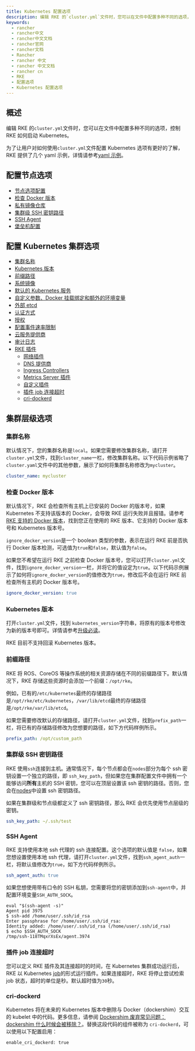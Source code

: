 ```yaml
---
title: Kubernetes 配置选项
description: 编辑 RKE 的`cluster.yml`文件时，您可以在文件中配置多种不同的选项，控制 RKE 如何启动 Kubernetes。
keywords:
  - rancher
  - rancher中文
  - rancher中文文档
  - rancher官网
  - rancher文档
  - Rancher
  - rancher 中文
  - rancher 中文文档
  - rancher cn
  - RKE
  - 配置选项
  - Kubernetes 配置选项
---
```


## 概述

编辑 RKE 的`cluster.yml`文件时，您可以在文件中配置多种不同的选项，控制 RKE 如何启动 Kubernetes。

为了让用户对如何使用`cluster.yml`文件配置 Kubernetes 选项有更好的了解，RKE 提供了几个 yaml 示例，详情请参考[yaml 示例](/docs/rke/example-yamls/)。

## 配置节点选项

- [节点选项配置](/docs/rke/config-options/nodes/)
- [检查 Docker 版本](#支持的-Docker-版本)
- [私有镜像仓库](/docs/rke/config-options/private-registries/)
- [集群级 SSH 密钥路径](#集群级-SSH-密钥路径)
- [SSH Agent](#ssh-agent)
- [堡垒机配置](/docs/rke/config-options/bastion-host/)

## 配置 Kubernetes 集群选项

- [集群名称](#集群名称)
- [Kubernetes 版本](#Kubernetes-版本)
- [前缀路径](#前缀路径)
- [系统镜像](/docs/rke/config-options/system-images/)
- [默认的 Kubernetes 服务](/docs/rke/config-options/services/)
- [自定义参数、Docker 挂载绑定和额外的环境变量](/docs/rke/config-options/services/services-extras/)
- [外部 etcd](/docs/rke/config-options/services/external-etcd/)
- [认证方式](/docs/rke/config-options/authentication/)
- [授权](/docs/rke/config-options/authorization/)
- [配置事件速率限制](/docs/rke/config-options/rate-limiting/)
- [云服务提供商](/docs/rke/config-options/cloud-providers/)
- [审计日志](/docs/rke/config-options/audit-log/)
- [RKE 插件](/docs/rke/config-options/add-ons/)
  - [网络插件](/docs/rke/config-options/add-ons/network-plugins/)
  - [DNS 提供商](/docs/rke/config-options/add-ons/dns/)
  - [Ingress Controllers](/docs/rke/config-options/add-ons/ingress-controllers/)
  - [Metrics Server 插件](/docs/rke/config-options/add-ons/metrics-server/)
  - [自定义插件](/docs/rke/config-options/add-ons/user-defined-add-ons/)
  - [插件 job 连接超时](#插件-job-超时)
  - [cri-dockerd](#cri-dockerd)

## 集群层级选项

### 集群名称

默认情况下，您的集群名称是`local`。如果您需要修改集群名称，请打开`cluster.yml`文件，找到`cluster_name`一栏，修改集群名称。以下代码示例省略了`cluster.yaml`文件中的其他参数，展示了如何将集群名称修改为`mycluster`。

```yaml
cluster_name: mycluster
```

### 检查 Docker 版本

默认情况下，RKE 会检查所有主机上已安装的 Docker 的版本号，如果 Kubernetes 不支持该版本的 Docker，会导致 RKE 运行失败并且报错。请参考[RKE 支持的 Docker 版本](https://github.com/rancher/rke/blob/master/docker/docker.go#L37-L41)，找到您正在使用的 RKE 版本、它支持的 Docker 版本号和 Kubernetes 版本号。

`ignore_docker_version`是一个 boolean 类型的参数，表示在运行 RKE 前是否执行 Docker 版本检测，可选值为`true`和`false`，默认值为`false`。

如果您不希望在运行 RKE 之前检查 Docker 版本号，您可以打开`cluster.yml`文件，找到`ignore_docker_version`一栏，并将它的值设定为`true`。以下代码示例展示了如何将`ignore_docker_version`的值修改为`true`，修改后不会在运行 RKE 前检查所有主机的 Docker 版本号。

```yaml
ignore_docker_version: true
```

### Kubernetes 版本

打开`cluster.yml`文件，找到 `kubernetes_version`字符串，将原有的版本号修改为新的版本号即可。详情请参考[升级必读](/docs/rke/upgrades/)。

RKE 目前不支持回滚 Kubernetes 版本。

### 前缀路径

RKE 将 ROS、CoreOS 等操作系统的相关资源存储在不同的前缀路径下。默认情况下，RKE 存储这些资源时会添加一个前缀：`/opt/rke`。

例如，已有的`/etc/kubernetes`最终的存储路径是`/opt/rke/etc/kubernetes`，`/var/lib/etcd`最终的存储路径是`/opt/rke/var/lib/etcd`。

如果您需要修改默认的存储路径，请打开`cluster.yml`文件，找到`prefix_path`一栏，将已有的存储路径修改为您想要的路径，如下方代码样例所示。

```yaml
prefix_path: /opt/custom_path
```

### 集群级 SSH 密钥路径

RKE 使用`ssh`连接到主机。通常情况下，每个节点都会在`nodes`部分为每个 ssh 密钥设置一个独立的路径，即 `ssh_key_path`，但如果您在集群配置文件中拥有一个能够访问**所有**主机的 SSH 密钥，您可以在顶层设置该 ssh 密钥的路径。否则，您会在[nodes](/docs/rke/config-options/nodes/)中设置 ssh 密钥路径。

如果在集群级和节点级都定义了 ssh 密钥路径，那么 RKE 会优先使用节点层级的密钥。

```yaml
ssh_key_path: ~/.ssh/test
```

### SSH Agent

RKE 支持使用本地 ssh 代理的 ssh 连接配置。这个选项的默认值是 `false`，如果您想设置使用本地 ssh 代理，请打开`cluster.yml`文件，找到`ssh_agent_auth`一栏，将默认值修改为`true`，如下方代码样例所示。

```yaml
ssh_agent_auth: true
```

如果您想使用带有口令的 SSH 私钥，您需要将您的密钥添加到`ssh-agent`中，并配置环境变量`SSH_AUTH_SOCK`。

```shell
eval "$(ssh-agent -s)"
Agent pid 3975
$ ssh-add /home/user/.ssh/id_rsa
Enter passphrase for /home/user/.ssh/id_rsa:
Identity added: /home/user/.ssh/id_rsa (/home/user/.ssh/id_rsa)
$ echo $SSH_AUTH_SOCK
/tmp/ssh-118TMqxrXsEx/agent.3974
```

### 插件 job 连接超时

您可以定义 RKE 插件及其连接超时的时间，在 Kubernetes 集群成功运行后，RKE 以 Kubernetes [job](https://kubernetes.io/docs/concepts/workloads/controllers/jobs-run-to-completion/)的形式运行插件。如果连接超时，RKE 将停止尝试检索 job 状态，超时的单位是秒。默认超时值为`30`秒。

### cri-dockerd

Kubernetes 将在未来的 Kubernetes 版本中删除与 Docker（dockershim）交互的 kubelet 中的代码。更多信息，请参阅 [Dockershim 废弃常见问题：dockershim 什么时候会被移除？](https://kubernetes.io/blog/2020/12/02/dockershim-faq/#when-will-dockershim-be-removed)。替换这段代码的组件被称为 `cri-dockerd`，可以使用以下配置启用：

```
enable_cri_dockerd: true
```
